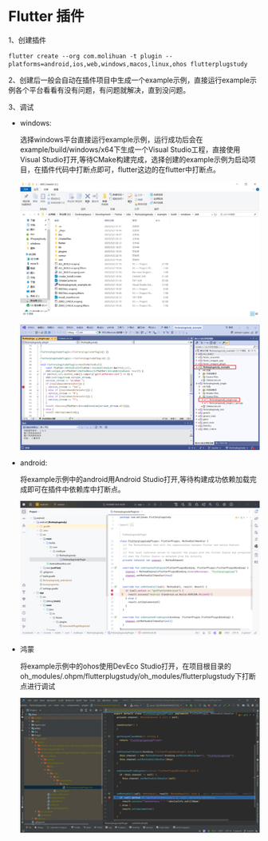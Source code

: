 # Flutter 插件

1、创建插件

```shell
flutter create --org com.molihuan -t plugin --platforms=android,ios,web,windows,macos,linux,ohos flutterplugstudy
```

2、创建后一般会自动在插件项目中生成一个example示例，直接运行example示例各个平台看看有没有问题，有问题就解决，直到没问题。

3、调试

- windows:

  选择windows平台直接运行example示例，运行成功后会在example/build/windows/x64下生成一个Visual Studio工程，直接使用Visual Studio打开,等待CMake构建完成，选择创建的example示例为启动项目，在插件代码中打断点即可，flutter这边的在flutter中打断点。

  ![image-20250503001026310](README.assets/image-20250503001026310.png)

  ![image-20250503001145078](README.assets/image-20250503001145078.png)

- android:

  将example示例中的android用Android Studio打开,等待构建成功依赖加载完成即可在插件中依赖库中打断点。

  ![image-20250503000915186](README.assets/image-20250503000915186.png)

- 鸿蒙

  将example示例中的ohos使用DevEco Studio打开，在项目根目录的oh_modules/.ohpm/flutterplugstudy/oh_modules/flutterplugstudy下打断点进行调试

  ![image-20250503002450422](README.assets/image-20250503002450422.png)
